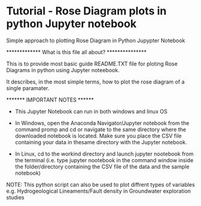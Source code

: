 # Tutorial - Rose Diagram plots in python Jupyter notebook 
Simple approach to plotting Rose Diagram in Python Jupypter Notebook

************* What is this file all about? ***************

This is to provide most basic guide README.TXT file for ploting Rose Diagrams in python using Jupyter noteebook.

It describes, in the most simple terms, how to plot the rose diagram of a single paramater.



******* IMPORTANT NOTES ******

- This Jupyter Notebook can run in both windows and linux OS

- In Windows, open the Anaconda Navigator/Jupyter notebook from 
the command promp and cd or navigate to the same directory where 
the downloaded notebook is located.
Make sure you place the CSV file containing your data in 
thesame directory with the Jupyter notebook.



- In Linux, cd to the workind directory and launch jupyter nootebook 
from the terminal (i.e. type jupyter nootebook in the command window 
inside the folder/directory containing the CSV file of the data and the 
sample notebook)

NOTE: This python script can also be used to plot diffrent types of variables 
e.g. Hydrogeological Lineaments/Fault density in Groundwater exploration studies
